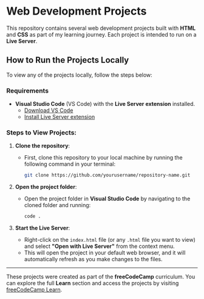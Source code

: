# Web Development Projects

This repository contains several web development projects built with **HTML** and **CSS** as part of my learning journey.
Each project is intended to run on a **Live Server**.

## How to Run the Projects Locally

To view any of the projects locally, follow the steps below:

### Requirements
- **Visual Studio Code** (VS Code) with the **Live Server extension** installed.
  - [Download VS Code](https://code.visualstudio.com/Download)
  - [Install Live Server extension](https://marketplace.visualstudio.com/items?itemName=ritwickdey.LiveServer)

### Steps to View Projects:
1. **Clone the repository**:
   - First, clone this repository to your local machine by running the following command in your terminal:
     ```bash
     git clone https://github.com/yourusername/repository-name.git
     ```
   
2. **Open the project folder**:
   - Open the project folder in **Visual Studio Code** by navigating to the cloned folder and running:
     ```bash
     code .
     ```

3. **Start the Live Server**:
   - Right-click on the `index.html` file (or any `.html` file you want to view) and select **"Open with Live Server"** from the context menu.
   - This will open the project in your default web browser, and it will automatically refresh as you make changes to the files.

---

These projects were created as part of the **freeCodeCamp** curriculum. You can explore the full **Learn** section and access the projects by visiting [freeCodeCamp Learn](https://www.freecodecamp.org/learn/).
